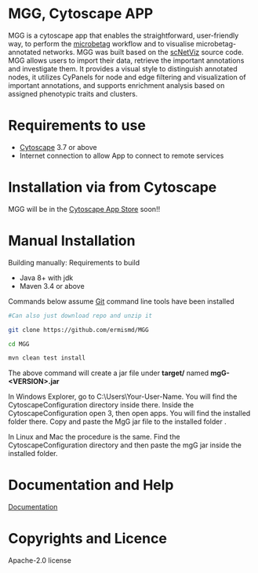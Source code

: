 [maven]: http://maven.apache.org/
[java]: https://www.oracle.com/java/index.html
[git]: https://git-scm.com/
[cytoscape]: https://cytoscape.org/
[directappinstall]: http://manual.cytoscape.org/en/stable/App_Manager.html#installing-apps
[Microbetag]:https://github.com/hariszaf/microbetag
[scnetviz]:https://github.com/RBVI/scNetViz
[cytoscape App Store]:https://apps.cytoscape.org
[documentation]:https://hariszaf.github.io/microbetag/docs/cytoApp/

MGG,  Cytoscape APP
=======================================

  MGG is a cytoscape app that enables the straightforward, user-friendly way, to perform the [microbetag][Microbetag] workflow and to visualise microbetag-annotated networks.
  MGG was built based on the [scNetViz][scnetviz] source code. MGG allows users to import their data, retrieve the important annotations and investigate
  them. It provides a visual style to distinguish annotated nodes, it utilizes CyPanels for node and edge filtering and visualization of important annotations,
  and supports enrichment analysis based on assigned phenotypic traits and clusters.

        
Requirements to use
=====================

* [Cytoscape][cytoscape] 3.7 or above
* Internet connection to allow App to connect to remote services


Installation via from Cytoscape
======================================

MGG will be in the [Cytoscape App Store][cytoscape App Store] soon!!

Manual Installation 
======================================
Building manually:
Requirements to build 

* Java 8+ with jdk
* Maven 3.4 or above

Commands below assume [Git][git] command line tools have been installed

```Bash
#Can also just download repo and unzip it

git clone https://github.com/ermismd/MGG

cd MGG

mvn clean test install
```

The above command will create a jar file under **target/** named
**mgG-\<VERSION\>.jar**

In Windows Explorer, go to C:\Users\Your-User-Name. You will find the CytoscapeConfiguration directory inside there. Inside the CytoscapeConfiguration open 3,
then open apps. You will find the installed folder there. Copy and paste the MgG jar file to the installed folder .


In Linux and Mac the procedure is the same. Find the CytoscapeConfiguration directory and then paste the mgG jar inside the installed folder.

Documentation and Help
======================================
[Documentation][documentation]

Copyrights and Licence
======================================
Apache-2.0 license
